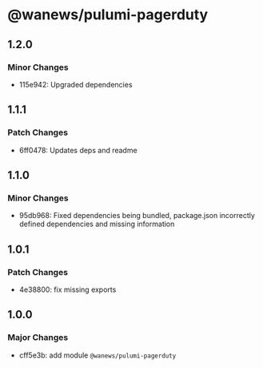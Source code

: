 # @wanews/pulumi-pagerduty

## 1.2.0

### Minor Changes

- 115e942: Upgraded dependencies

## 1.1.1

### Patch Changes

- 6ff0478: Updates deps and readme

## 1.1.0

### Minor Changes

- 95db968: Fixed dependencies being bundled, package.json incorrectly defined dependencies and missing information

## 1.0.1

### Patch Changes

- 4e38800: fix missing exports

## 1.0.0

### Major Changes

- cff5e3b: add module `@wanews/pulumi-pagerduty`
